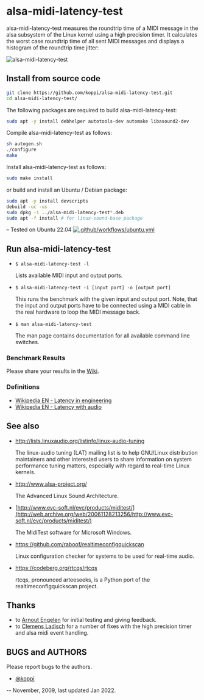 # alsa-midi-latency-test

alsa-midi-latency-test measures the roundtrip time of a MIDI message in the alsa subsystem of the Linux kernel using a high precision timer. It calculates the worst case roundtrip time of all sent MIDI messages and displays a histogram of the roundtrip time jitter:

![alsa-midi-latency-test](https://raw.github.com/koppi/alsa-midi-latency-test/master/alsa-midi-latency-test.gif "alsa midi latency test")

## Install from source code
```bash
git clone https://github.com/koppi/alsa-midi-latency-test.git
cd alsa-midi-latency-test/
```
The following packages are required to build alsa-midi-latency-test:
```bash
sudo apt -y install debhelper autotools-dev automake libasound2-dev
```
Compile alsa-midi-latency-test as follows:
```bash
sh autogen.sh
./configure
make
```
Install alsa-midi-latency-test as follows:
```bash
sudo make install
```
or build and install an Ubuntu / Debian package:
```bash
sudo apt -y install devscripts
debuild -uc -us
sudo dpkg -i ../alsa-midi-latency-test*.deb
sudo apt -f install # for linux-sound-base package
```

– Tested on Ubuntu 22.04 [![.github/workflows/ubuntu.yml](https://github.com/koppi/alsa-midi-latency-test/actions/workflows/ubuntu.yml/badge.svg)](https://github.com/koppi/alsa-midi-latency-test/actions/workflows/ubuntu.yml)

## Run alsa-midi-latency-test
 * ``` $ alsa-midi-latency-test -l ```

   Lists available MIDI input and output ports.

 * ``` $ alsa-midi-latency-test -i [input port] -o [output port] ```

   This runs the benchmark with the given input and output port. Note, that the
   input and output ports have to be connected using a MIDI cable in the real
   hardware to loop the MIDI message back.

 * ``` $ man alsa-midi-latency-test ```

   The man page contains documentation for all available command line switches.

### Benchmark Results

   Please share your results in the [Wiki](../../wiki/).

### Definitions

 * [Wikipedia EN - Latency in engineering](http://tinyurl.com/wikipedia-latency-engineering)
 * [Wikipedia EN - Latency with audio](http://tinyurl.com/wikipedia-latency-audio)

## See also

 * http://lists.linuxaudio.org/listinfo/linux-audio-tuning

   The linux-audio tuning (LAT) mailing list is to help GNU/Linux distribution
   maintainers  and  other interested users to share information on system
   performance tuning matters, especially with regard to real-time Linux
   kernels.

 * http://www.alsa-project.org/

   The Advanced Linux Sound Architecture.

 * [http://www.evc-soft.nl/evc/products/miditest/](http://web.archive.org/web/20061128213256/http://www.evc-soft.nl/evc/products/miditest/)

   The MidiTest software for Microsoft Windows.

 * https://github.com/raboof/realtimeconfigquickscan

   Linux configuration checker for systems to be used for real-time audio.

 * https://codeberg.org/rtcqs/rtcqs

   rtcqs, pronounced arteeseeks, is a Python port of the realtimeconfigquickscan project.

## Thanks

 * to [Arnout Engelen](https://github.com/raboof) for initial testing and giving feedback.
 * to [Clemens Ladisch](https://github.com/cladisch) for a number of fixes with the high precision timer and alsa midi event handling.

## BUGS and AUTHORS

Please report bugs to the authors.

 * [@koppi](https://github.com/koppi)

-- November, 2009, last updated Jan 2022.
